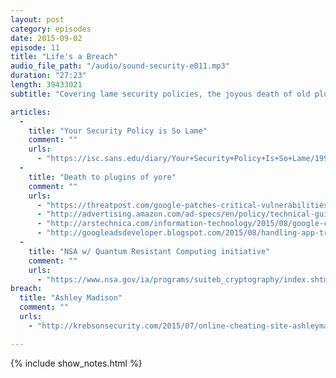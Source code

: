```yaml
---
layout: post
category: episodes
date: 2015-09-02
episode: 11
title: "Life's a Breach"
audio_file_path: "/audio/sound-security-e011.mp3"
duration: "27:23"
length: 39433021
subtitle: "Covering lame security policies, the joyous death of old plugins, quantum-resistant computing, and more."

articles: 
  -
    title: "Your Security Policy is So Lame"
    comment: ""
    urls: 
      - "https://isc.sans.edu/diary/Your+Security+Policy+Is+So+Lame/19991"
  - 
    title: "Death to plugins of yore"
    comment: ""
    urls: 
      - "https://threatpost.com/google-patches-critical-vulnerabilities-in-chrome-45/114509"
      - "http://advertising.amazon.com/ad-specs/en/policy/technical-guidelines"
      - "http://arstechnica.com/information-technology/2015/08/google-chrome-will-block-auto-playing-flash-ads-from-september-1/"
      - "http://googleadsdeveloper.blogspot.com/2015/08/handling-app-transport-security-in-ios-9.html"
  - 
    title: "NSA w/ Quantum Resistant Computing initiative"
    comment: ""
    urls: 
      - "https://www.nsa.gov/ia/programs/suiteb_cryptography/index.shtml"
breach: 
  title: "Ashley Madison"
  comment: ""
  urls: 
    - "http://krebsonsecurity.com/2015/07/online-cheating-site-ashleymadison-hacked/"

---
```

{% include show_notes.html %}
